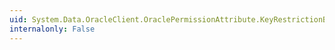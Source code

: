 ```yaml
---
uid: System.Data.OracleClient.OraclePermissionAttribute.KeyRestrictionBehavior
internalonly: False
---
```

